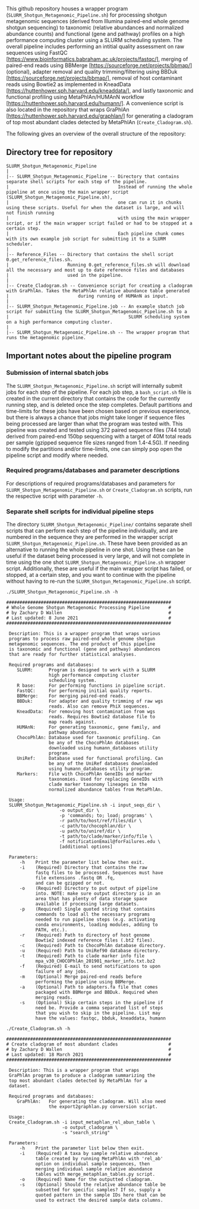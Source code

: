 This github repository houses a wrapper program (`SLURM_Shotgun_Metagenomic_Pipeline.sh`) for processing shotgun metagenomic sequences (derived from Illumina paired-end whole genome shotgun sequencing) to taxonomic (relative abundances and normalized abundance counts) and functional (gene and pathway) profiles on a high performance computing cluster using a SLURM scheduling system. The overall pipeline includes performing an intitial quality assessment on raw sequences using FastQC [https://www.bioinformatics.babraham.ac.uk/projects/fastqc/], merging of paired-end reads using BBMerge [https://sourceforge.net/projects/bbmap/] (optional), adapter removal and quality trimming/filtering using BBDuk [https://sourceforge.net/projects/bbmap/], removal of host contaminant reads using Bowtie2 as implemented in KneadData [https://huttenhower.sph.harvard.edu/kneaddata/], and lastly taxonomic and functional profiling using MetaPhlAn/HUMAnN workflow [https://huttenhower.sph.harvard.edu/humann/]. A convenience script is also located in the repository that wraps GraPhlAn [https://huttenhower.sph.harvard.edu/graphlan/] for generating a cladogram of top most abundant clades detected by MetaPhlAn (`Create_Cladogram.sh`).

The following gives an overview of the overall structure of the repository:

## Directory tree for repository
```
SLURM_Shotgun_Metagenomic_Pipeline
|
|-- SLURM_Shotgun_Metagenomic_Pipeline -- Directory that contains separate shell scripts for each step of the pipeline.
|                                         Instead of running the whole pipeline at once using the main wrapper script (SLURM_Shotgun_Metagenomic_Pipeline.sh),
|                                         one can run it in chunks using these scripts. Useful for when the dataset is large, and will not finish running
|                                         with using the main wrapper script, or if the main wrapper script failed or had to be stopped at a certain step.
|                                         Each pipeline chunk comes with its own example job script for submitting it to a SLURM scheduler.
|
|-- Reference_Files -- Directory that contains the shell script 0.get_reference_files.sh.
|                      Running 0.get_reference_files.sh will download all the necessary and most up to date reference files and databases
|                      used in the pipeline.
|
|-- Create_Cladogram.sh -- Convenience script for creating a cladogram with GraPhlAn. Takes the MetaPhlAn relative abundance table generated
|                          during running of HUMAnN as input.
|
|-- SLURM_Shotgun_Metagenomic_Pipeline.job -- An example sbatch job script for submitting the SLURM_Shotgun_Metagenomic_Pipeline.sh to a
|                                             SLURM scheduling system on a high performance computing cluster.
|
|-- SLURM_Shotgun_Metagenomic_Pipeline.sh -- The wrapper program that runs the metagenomic pipeline.

```
## Important notes about the pipeline program

### Submission of internal sbatch jobs
The `SLURM_Shotgun_Metagenomic_Pipeline.sh` script will internally submit jobs for each step of the pipeline. For each job step, a `bash_script.sh` file is created in the current directory that contains the code for the currently running step, and is deleted once the step completes. Default partitions and time-limits for these jobs have been chosen based on previous experience, but there is always a chance that jobs might take longer if sequence files being processed are larger than what the program was tested with. This pipeline was created and tested using 372 paired sequence files (744 total) derived from paired-end 150bp sequencing with a target of 40M total reads per sample (gzipped sequence file sizes ranged from 1.4-4.5G). If needing to modify the partitions and/or time-limits, one can simply pop open the pipeline script and modify where needed.

### Required programs/databases and parameter descriptions
For descriptions of required programs/databases and parameters for `SLURM_Shotgun_Metagenomic_Pipeline.sh` or `Create_Cladogram.sh` scripts, run the respective script with parameter `-h`.

### Separate shell scripts for individual pipeline steps
The directory `SLURM_Shotgun_Metagenomic_Pipeline/` contains separate shell scripts that can perform each step of the pipeline individually, and are numbered in the sequence they are performed in the wrapper script `SLURM_Shotgun_Metagenomic_Pipeline.sh`. These have been provided as an alternative to running the whole pipeline in one shot. Using these can be useful if the dataset being processed is very large, and will not complete in time using the one shot `SLURM_Shotgun_Metagenomic_Pipeline.sh` wrapper script. Additionally, these are useful if the main wrapper script has failed, or stopped, at a certain step, and you want to continue with the pipeline without having to re-run the `SLURM_Shotgun_Metagenomic_Pipeline.sh` script.

```
./SLURM_Shotgun_Metagenomic_Pipeline.sh -h

##############################################################
# Whole Genome Shotgun Metagenomic Processing Pipeline       #
# by Zachary D Wallen                                        #
# Last updated: 8 June 2021                                  #
##############################################################
 
 Description: This is a wrapper program that wraps various  
 programs to process raw paired-end whole genome shotgun    
 metagenomic sequences. The end product of this pipeline    
 is taxonomic and functional (gene and pathway) abundances  
 that are ready for further statistical analyses.           
                                                            
 Required programs and databases:                           
    SLURM:      Program is designed to work with a SLURM    
                high performance computing cluster          
                scheduling system.                          
    R base:     For performing functions in pipeline script.
    FastQC:     For performing initial quality reports.     
    BBMerge:    For merging paired-end reads.               
    BBDuk:      For adapter and quality trimming of raw wgs 
                reads. Also can remove PhiX sequences.      
    KneadData:  For removing host contamination from wgs    
                reads. Requires Bowtie2 database file to    
                map reads against.                          
    HUMAnN:     For generating taxonomic, gene family, and  
                pathway abundances.                         
    ChocoPhlAn: Database used for taxonomic profiling. Can  
                be any of the ChocoPhlAn databases          
                downloaded using humann_databases utility   
                program.                                    
    UniRef:     Database used for functional profiling. Can 
                be any of the UniRef databases downloaded   
                using humann_databases utility program.     
    Markers:    File with ChocoPhlAn GeneIDs and marker     
                taxonomies. Used for replacing GeneIDs with 
                clade marker taxonomy lineages in the       
                normalized abundance tables from MetaPhlAn. 
                                                            
 Usage:                                                     
 SLURM_Shotgun_Metagenomic_Pipeline.sh -i input_seqs_dir \  
                    -o output_dir \                         
                    -p 'commands; to; load; programs' \     
                    -r path/to/host/ref/files/dir \         
                    -c path/to/chocophlan/dir \             
                    -u path/to/uniref/dir \                 
                    -t path/to/clade/marker/info/file \     
                    -f notificationEmail@forFailures.edu \  
                    [additional options]                    
                                                            
 Parameters:                                                
     -h    Print the parameter list below then exit.        
     -i    (Required) Directory that contains the raw       
           fastq files to be processed. Sequences must have 
           file extensions .fastq OR .fq,                   
           and can be gzipped or not.                       
     -o    (Required) Directory to put output of pipeline   
           into. NOTE: make sure output directory is in an  
           area that has plenty of data storage space       
           available if processing large datasets.          
     -p    (Required) Single quoted string that contains    
           commands to load all the necessary programs      
           needed to run pipeline steps (e.g. activating    
           conda environments, loading modules, adding to   
           PATH, etc.).                                     
     -r    (Required) Path to directory of host genome      
           Bowtie2 indexed reference files (.bt2 files).    
     -c    (Required) Path to ChocoPhlAn database directory.
     -u    (Required) Path to UniRef90 database directory.  
     -t    (Required) Path to clade marker info file        
           mpa_v30_CHOCOPhlAn_201901_marker_info.txt.bz2    
     -f    (Required) E-mail to send notifications to upon  
           failure of any jobs.                             
     -m    (Optional) Merge paired-end reads before         
           performing the pipeline using BBMerge.           
     -a    (Optional) Path to adapters.fa file that comes   
           packaged with BBMerge and BBDuk. Required when   
           merging reads.                                   
     -s    (Optional) Skip certain steps in the pipeline if 
           need be. Provide a comma separated list of steps 
           that you wish to skip in the pipeline. List may  
           have the values: fastqc, bbduk, kneaddata, humann
```
```
./Create_Cladogram.sh -h

##############################################################
# Create cladogram of most abundant clades                   #
# by Zachary D Wallen                                        #
# Last updated: 18 March 2021                                #
##############################################################
 
 Description: This is a wrapper program that wraps          
 GraPhlAn program to produce a cladogram summarizing the    
 top most abundant clades detected by MetaPhlAn for a       
 dataset.                                                   
                                                            
 Required programs and databases:                           
    GraPhlAn:   For generating the cladogram. Will also need
                the export2graphlan.py conversion script.   
                                                            
 Usage:                                                     
 Create_Cladogram.sh -i input_metaphlan_rel_abun_table \    
                     -o output_cladogram \                  
                     -s "search_string"                     
                                                            
 Parameters:                                                
     -h    Print the parameter list below then exit.        
     -i    (Required) A taxa by sample relative abundance   
           table created by running MetaPhlAn with 'rel_ab' 
           option on individual sample sequences, then      
           merging individual sample relative abundance     
           tables with merge_metaphlan_tables.py script.    
     -o    (Required) Name for the outputted cladogram.     
     -s    (Optional) Should the relative abundance table be
           subsetted for specific samples? If so, supply a  
           quoted pattern in the sample IDs here that can be
           used to extract the desired sample data columns. 
```
